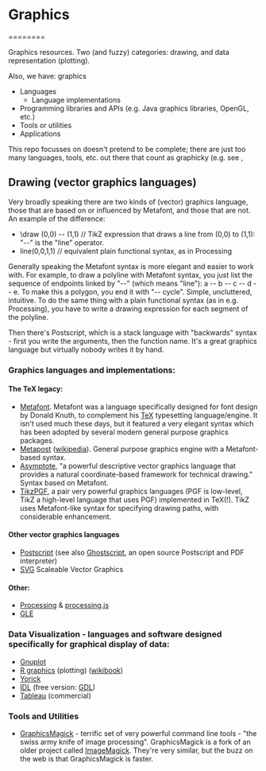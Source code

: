 # Graphics
========

Graphics resources.  Two  (and fuzzy) categories:  drawing, and data representation (plotting).

Also, we have:  graphics 

 * Languages
   * Language implementations
 * Programming libraries and APIs (e.g. Java graphics libraries, OpenGL, etc.)
 * Tools or utilities
 * Applications

This repo focusses on doesn't pretend to be complete; there are just too many languages, tools, etc. out there that count as graphicky (e.g. see [](http://www.geos.ed.ac.uk/homes/hcp/idletc.html), 

## Drawing (vector graphics languages)

Very broadly speaking there are two kinds of (vector) graphics language, those that are based on or influenced by Metafont, and those that are not.  An example of the difference:

  *  \draw (0,0) -- (1,1)    // TikZ expression that draws a line from (0,0) to (1,1):  "--" is the "line" operator.
  *  line(0,0,1,1)           // equivalent plain functional syntax, as in Processing

Generally speaking the Metafont syntax is more elegant and easier to work with.  For example, to draw a polyline with Metafont syntax, you just list the sequence of endpoints linked by "--" (which means "line"):  a -- b -- c -- d -- e.  To make this a polygon, you end it with "-- cycle".  Simple, uncluttered, intuitive.  To do the same thing with a plain functional syntax (as in e.g. Processing), you have to write a drawing expression for each segment of the polyline.

Then there's Postscript, which is a stack language with "backwards" syntax - first you write the arguments, then the function name.  It's a great graphics language but virtually nobody writes it by hand.

### Graphics languages and implementations:

#### The TeX legacy:

  * [Metafont](http://en.wikipedia.org/wiki/Metafont).  Metafont was a language specifically designed for font design by Donald Knuth, to complement his [TeX](http://en.wikipedia.org/wiki/TeX) typesetting language/engine.  It isn't used much these days, but it featured a very elegant syntax which has been adopted by several modern general purpose graphics packages.
  * [Metapost](https://www.tug.org/metapost.html)  ([wikipedia](http://en.wikipedia.org/wiki/MetaPost)).  General purpose graphics engine with a Metafont-based syntax.
  * [Asymptote](http://asymptote.sourceforge.net/), "a powerful descriptive vector graphics language that provides a natural coordinate-based framework for technical drawing."  Syntax based on Metafont.
  * [TikzPGF](http://en.wikipedia.org/wiki/PGF/TikZ), a pair very powerful graphics languages (PGF is low-level, TikZ a high-level language that uses PGF) implemented in TeX(!).  TikZ uses Metafont-like syntax for specifying drawing paths, with considerable enhancement.

#### Other vector graphics languages
  * [Postscript](http://en.wikipedia.org/wiki/PostScript) (see also [Ghostscript](http://www.ghostscript.com/), an open source Postscript and PDF interpreter)
  * [SVG](http://en.wikipedia.org/wiki/Scalable_Vector_Graphics) Scaleable Vector Graphics

#### Other:
  * [Processing](http://processing.org/) & [processing.js](http://processingjs.org/)
  * [GLE](http://glx.sourceforge.net/)

### Data Visualization - languages and software designed specifically for graphical display of data:

  * [Gnuplot](http://www.gnuplot.info/)
  * [R graphics](http://cran.r-project.org/web/views/Graphics.html) (plotting) ([wikibook](http://en.wikibooks.org/wiki/R_Programming/Graphics))
  * [Yorick](http://yorick.sourceforge.net/)
  * [IDL](http://www.exelisvis.com/ProductsServices/IDL.aspx) (free version: [GDL](http://gnudatalanguage.sourceforge.net/))
  * [Tableau](http://www.tableausoftware.com/) (commercial)

### Tools and Utilities

  * [GraphicsMagick](http://www.graphicsmagick.org/) - terrific set of very powerful command line tools - "the swiss army knife of image processing".  GraphicsMagick is a fork of an older project called [ImageMagick](http://www.imagemagick.org/).  They're very similar, but the buzz on the web is that GraphicsMagick is faster.

